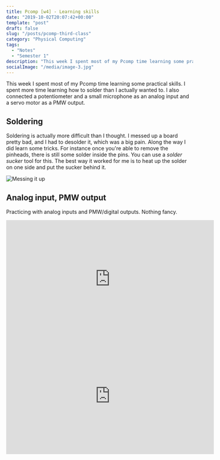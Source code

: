 ```yaml
---
title: Pcomp [w4] - Learning skills
date: "2019-10-02T20:07:42+00:00"
template: "post"
draft: false
slug: "/posts/pcomp-third-class"
category: "Physical Computing"
tags:
  - "Notes"
  - "Semester 1"
description: "This week I spent most of my Pcomp time learning some practical skills. I spent more time learning how to solder than I actually wanted to. I also connected a potentiometer and a small microphone as an analog input and a servo motor as a PMW output."
socialImage: "/media/image-3.jpg"
---
```


This week I spent most of my Pcomp time learning some practical skills. I spent more time learning how to solder than I actually wanted to. I also connected a potentiometer and a small microphone as an analog input and a servo motor as a PMW output.

## Soldering

Soldering is actually more difficult than I thought. I messed up a board pretty bad, and I had to desolder it, which was a big pain. Along the way I did learn some tricks. For instance once you're able to remove the pinheads, there is still some solder inside the pins. You can use a *solder sucker* tool for this. The best way it worked for me is to heat up the solder on one side and put the sucker behind it.

![Messing it up](/media/pcomp/pcomp4.jpeg)


## Analog input, PMW output

Practicing with analog inputs and PMW/digital outputs. Nothing fancy.

<iframe width="560" height="315" src="https://www.youtube.com/embed/nZvClrq4qdw" frameborder="0" allow="accelerometer; autoplay; encrypted-media; gyroscope; picture-in-picture" allowfullscreen></iframe>

<iframe width="560" height="315" src="https://www.youtube.com/embed/OZr5pSqk8m4" frameborder="0" allow="accelerometer; autoplay; encrypted-media; gyroscope; picture-in-picture" allowfullscreen></iframe>